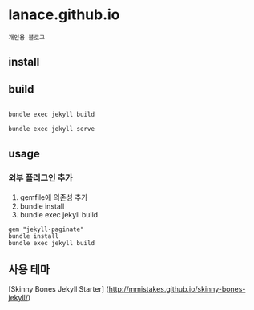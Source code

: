 # lanace.github.io

```
개인용 블로그
```

## install

## build

``` bash

bundle exec jekyll build

bundle exec jekyll serve

```

## usage

### 외부 플러그인 추가

1. gemfile에 의존성 추가
2. bundle install
3. bundle exec jekyll build


```
gem "jekyll-paginate"
bundle install
bundle exec jekyll build
```

## 사용 테마

[Skinny Bones Jekyll Starter] (http://mmistakes.github.io/skinny-bones-jekyll/)
